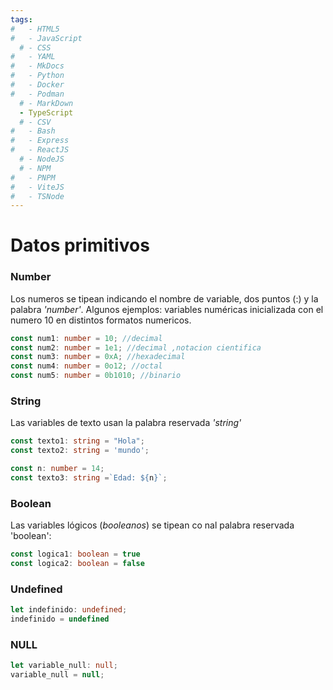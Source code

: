 ```yaml
---
tags:
#   - HTML5
#   - JavaScript
  # - CSS
#   - YAML
#   - MkDocs
#   - Python
#   - Docker
#   - Podman
  # - MarkDown
  - TypeScript
  # - CSV
#   - Bash
#   - Express
#   - ReactJS
  # - NodeJS
  # - NPM
#   - PNPM
#   - ViteJS
#   - TSNode
---
```




# Datos primitivos

### Number

Los numeros se tipean indicando el nombre de variable, dos puntos (:) y la palabra *'number'*.
Algunos ejemplos: variables numéricas inicializada con el numero 10 en distintos formatos numericos.
```typescript
const num1: number = 10; //decimal  
const num2: number = 1e1; //decimal ,notacion cientifica 
const num3: number = 0xA; //hexadecimal
const num4: number = 0o12; //octal
const num5: number = 0b1010; //binario  
```
### String

Las variables de texto usan la palabra reservada *'string'*
```typescript
const texto1: string = "Hola";
const texto2: string = 'mundo';

const n: number = 14;
const texto3: string =`Edad: ${n}`;  
```

### Boolean

Las variables lógicos (*booleanos*) se tipean co nal palabra reservada 'boolean':
```typescript
const logica1: boolean = true
const logica2: boolean = false
```
### Undefined
```typescript
let indefinido: undefined;
indefinido = undefined
```
### NULL

```typescript
let variable_null: null;
variable_null = null;
```

